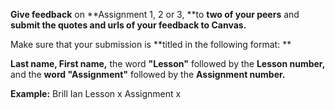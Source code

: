 **Give feedback** on **Assignment 1, 2 or 3, **to **two of your peers** and **submit the quotes and urls of your feedback to Canvas.**

Make sure that your submission is **titled in the following format: **

**Last name, First name,** the word **"Lesson"** followed by the **Lesson number,** and the **word "Assignment"** followed by the **Assignment number.**

**Example:**
Brill Ian Lesson x Assignment x
